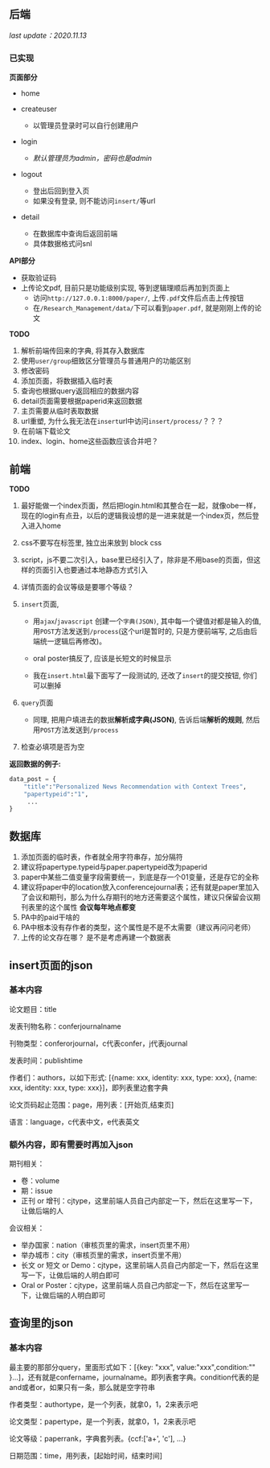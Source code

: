 ## 后端

*last update：2020.11.13*

### 已实现

**页面部分**

- home

- createuser
  - 以管理员登录时可以自行创建用户

- login
  - *默认管理员为admin，密码也是admin*

- logout
  - 登出后回到登入页
  - 如果没有登录, 则不能访问`insert/`等url

- detail
  - 在数据库中查询后返回前端
  - 具体数据格式问snl

**API部分**

- 获取验证码
- 上传论文pdf, 目前只是功能级别实现, 等到逻辑理顺后再加到页面上
  - 访问`http://127.0.0.1:8000/paper/`, 上传`.pdf`文件后点击上传按钮
  - 在`/Research_Management/data/`下可以看到`paper.pdf`, 就是刚刚上传的论文

**TODO**

1. 解析前端传回来的字典, 将其存入数据库
2. 使用`user/group`细致区分管理员与普通用户的功能区别
3. 修改密码
4. 添加页面，将数据插入临时表
5. 查询也根据query返回相应的数据内容
6. detail页面需要根据paperid来返回数据
7. 主页需要从临时表取数据
8. url重塑, 为什么我无法在`insert`url中访问`insert/process/`？？？
9. 在前端下载论文
10. index、login、home这些函数应该合并吧？

## 前端

**TODO**

1.  最好能做一个index页面，然后把login.html和其整合在一起，就像obe一样，现在的login有点丑，以后的逻辑我设想的是一进来就是一个index页，然后登入进入home
2.  css不要写在标签里, 独立出来放到 block css
3.  script，js不要二次引入，base里已经引入了，除非是不用base的页面，但这样的页面引入也要通过本地静态方式引入
4.  详情页面的会议等级是要哪个等级？

5. `insert`页面,
   - 用`ajax`/`javascript` 创建一个`字典(JSON)`, 其中每一个键值对都是输入的值, 用`POST`方法发送到`/process`(这个url是暂时的, 只是方便前端写, 之后由后端统一逻辑后再修改)。

   - oral poster搞反了, 应该是长短文的时候显示

   - 我在`insert.html`最下面写了一段测试的, 还改了`insert`的提交按钮, 你们可以删掉 
6. `query`页面
   - 同理, 把用户填进去的数据**解析成字典(JSON)**, 告诉后端**解析的规则**, 然后用`POST`方法发送到`/process`

7. 检查必填项是否为空

**返回数据的例子:**
```python
data_post = {
    "title":"Personalized News Recommendation with Context Trees",
    "papertypeid":"1",
     ...
}
```

## 数据库

1. 添加页面的临时表，作者就全用字符串存，加分隔符
2. 建议将papertype.typeid与paper.papertypeid改为paperid
3. paper中某些二值变量字段需要统一，到底是存一个01变量，还是存它的全称
4. 建议将paper中的location放入conferencejournal表；还有就是paper里加入了会议和期刊，那么为什么存期刊的地方还需要这个属性，建议只保留会议期刊表里的这个属性 **会议每年地点都变**
5. PA中的paid干啥的
6. PA中根本没有存作者的类型，这个属性是不是不太需要（建议再问问老师）
7. 上传的论文存在哪？ 是不是考虑再建一个数据表





## insert页面的json

### 基本内容

论文题目：title

发表刊物名称：conferjournalname

刊物类型：conferorjournal，c代表confer，j代表journal

发表时间：publishtime

作者们：authors，以如下形式: [{name: xxx, identity: xxx, type: xxx}, {name: xxx, identity: xxx, type: xxx}]，即列表里边套字典

论文页码起止范围：page，用列表：[开始页,结束页]

语言：language，c代表中文，e代表英文

### 额外内容，即有需要时再加入json

期刊相关：
- 卷：volume
- 期：issue
- 正刊 or 增刊：cjtype，这里前端人员自己内部定一下，然后在这里写一下，让做后端的人

会议相关：
- 举办国家：nation（审核页里的需求，insert页里不用）
- 举办城市：city（审核页里的需求，insert页里不用）
- 长文 or 短文 or Demo：cjtype，这里前端人员自己内部定一下，然后在这里写一下，让做后端的人明白即可
- Oral or Poster：cjtype，这里前端人员自己内部定一下，然后在这里写一下，让做后端的人明白即可


## 查询里的json

### 基本内容

最主要的那部分query，里面形式如下：[{key: "xxx", value:"xxx",condition:"" }...]，还有就是confername，journalname。即列表套字典。condition代表的是and或者or，如果只有一条，那么就是空字符串

作者类型：authortype，是一个列表，就拿0，1，2来表示吧

论文类型：papertype，是一个列表，就拿0，1，2来表示吧

论文等级：paperrank，字典套列表。{ccf:['a+', 'c'], ...}

日期范围：time，用列表，[起始时间，结束时间]



